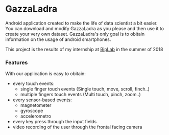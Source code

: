 # GazzaLadra
Android application created to make the life of data scientist a bit easier. You can download and modify GazzaLadra as you please and then use it to create your very own dataset. GazzaLadra's only goal is to obitain information on the usage of android smartphones.

This project is the results of my internship at [BipLab](http://www.biplab.unisa.it/portal/) in the summer of 2018

### Features
With our application is easy to obitain:
* every touch events:
  * single finger touch events (Single touch, move, scroll, finch..)
  * multiple fingers touch events (Multi touch, pinch, zoom..)
* every sensor-based events:
  * magnetometer
  * gyroscope
  * accelerometro
* every key press through the input fields
* video recording of the user through the frontal facing camera
